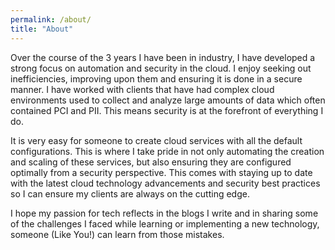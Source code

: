 ```yaml
---
permalink: /about/
title: "About"
---
```


Over the course of the 3 years I have been in industry, I have developed a strong focus on automation and security in the cloud. I enjoy seeking out inefficiencies, improving upon them and ensuring it is done in a secure manner. I have worked with clients that have had complex cloud environments used to collect and analyze large amounts of data which often contained PCI and PII. This means security is at the forefront of everything I do. 

It is very easy for someone to create cloud services with all the default configurations. This is where I take pride in not only automating the creation and scaling of these services, but also ensuring they are configured optimally from a security perspective. This comes with staying up to date with the latest cloud technology advancements and security best practices so I can ensure my clients are always on the cutting edge.  

I hope my passion for tech reflects in the blogs I write and in sharing some of the challenges I faced while learning or implementing a new technology, someone (Like You!) can learn from those mistakes.